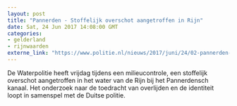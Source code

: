 ```yaml
---
layout: post
title: "Pannerden - Stoffelijk overschot aangetroffen in Rijn"
date: Sat, 24 Jun 2017 14:08:00 GMT
categories: 
- gelderland 
- rijnwaarden 
externe_link: "https://www.politie.nl/nieuws/2017/juni/24/02-pannerden-stoffelijk-overschot-aangetroffen-in-rijn.html"
---
```


De Waterpolitie heeft vrijdag tijdens een milieucontrole, een stoffelijk overschot aangetroffen in het water van de Rijn bij het Pannerdensch kanaal. Het onderzoek naar de toedracht van overlijden en de identiteit loopt in samenspel met de Duitse politie.
